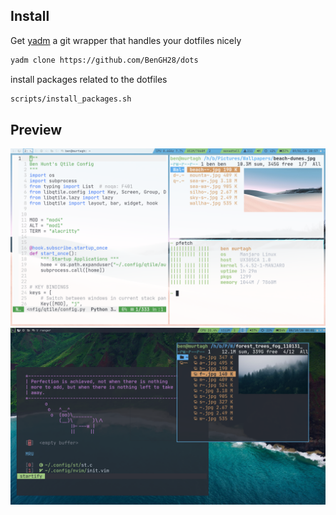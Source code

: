 

## Install

Get [yadm](https://github.com/TheLocehiliosan/yadm) a git wrapper that handles your dotfiles nicely

```sh
yadm clone https://github.com/BenGH28/dots
```

install packages related to the dotfiles

```sh
scripts/install_packages.sh
```

## Preview

![Qtile Layout](https://github.com/BenGH28/dots/blob/master/.screenshots/qconf_conf1.png)
![Qtile OneDark](https://github.com/BenGH28/dots/blob/master/.screenshots/qtile_OneDarkTheme.png)
